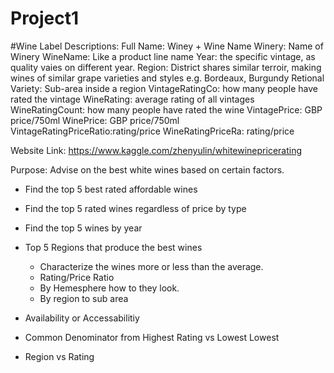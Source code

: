 # Project1

#Wine Label Descriptions:
Full Name:  Winey + Wine Name
Winery:  Name of Winery
WineName:  Like a product line name
Year: the specific vintage, as quality vaies on different year.
Region: District shares similar terroir, making wines of similar grape varieties and styles e.g. Bordeaux, Burgundy
Retional Variety:  Sub-area inside a region
VintageRatingCo:  how many people have rated the vintage
WineRating: average rating of all vintages
WineRatingCount:  how many people have rated the wine
VintagePrice:  GBP price/750ml
WinePrice:  GBP price/750ml
VintageRatingPriceRatio:rating/price
WineRatingPriceRa: rating/price

Website Link:  https://www.kaggle.com/zhenyulin/whitewinepricerating


Purpose: Advise on the best white wines based on certain factors. 
- Find the top 5 best rated affordable wines
- Find the top 5 rated wines regardless of price by type
- Find the top 5 wines by year
- Top 5 Regions that produce the best wines
    - Characterize the wines more or less than the average. 
    - Rating/Price Ratio
    - By Hemesphere how to they look.
    - By region to sub area


- Availability or Accessabilitiy
- Common Denominator from Highest Rating vs Lowest Lowest
- Region vs Rating


